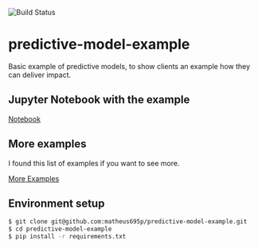 ![Build Status](https://www.repostatus.org/badges/latest/concept.svg)

# predictive-model-example

Basic example of predictive models, to show clients an example how they can deliver impact.

## Jupyter Notebook with the example

[Notebook](https://github.com/matheus695p/predictive-model-example/blob/main/simplified_version_example.ipynb)

## More examples

I found this list of examples if you want to see more.

[More Examples](https://github.com/ageron/handson-ml)


## Environment setup

```sh
$ git clone git@github.com:matheus695p/predictive-model-example.git
$ cd predictive-model-example
$ pip install -r requirements.txt
```

